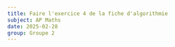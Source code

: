 ```yaml
---
title: Faire l'exercice 4 de la fiche d'algorithmie
subject: AP Maths
date: 2025-02-28
group: Groupe 2
---
```

